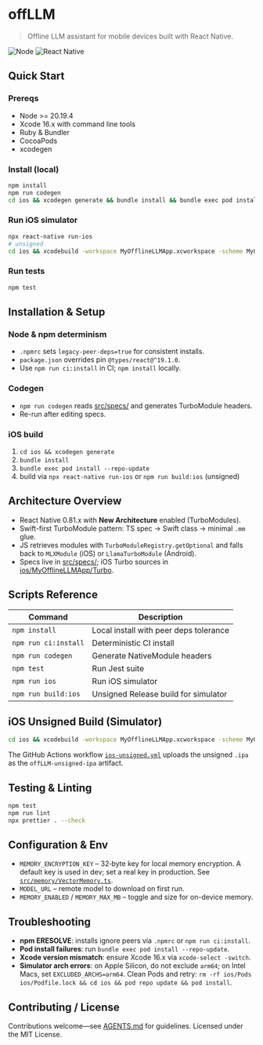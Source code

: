 # offLLM

> Offline LLM assistant for mobile devices built with React Native.

![Node](https://img.shields.io/badge/node-%3E=20.19.4-43853d?logo=node.js) ![React Native](https://img.shields.io/badge/React%20Native-0.81.x-61DAFB?logo=react)

## Quick Start

### Prereqs

- Node >= 20.19.4
- Xcode 16.x with command line tools
- Ruby & Bundler
- CocoaPods
- xcodegen

### Install (local)

```bash
npm install
npm run codegen
cd ios && xcodegen generate && bundle install && bundle exec pod install --repo-update
```

### Run iOS simulator

```bash
npx react-native run-ios
# unsigned
cd ios && xcodebuild -workspace MyOfflineLLMApp.xcworkspace -scheme MyOfflineLLMApp -configuration Release -sdk iphonesimulator CODE_SIGNING_ALLOWED=NO CODE_SIGN_IDENTITY='' CODE_SIGNING_REQUIRED=NO
```

### Run tests

```bash
npm test
```

## Installation & Setup

### Node & npm determinism

- `.npmrc` sets `legacy-peer-deps=true` for consistent installs.
- `package.json` overrides pin `@types/react@^19.1.0`.
- Use `npm run ci:install` in CI; `npm install` locally.

### Codegen

- `npm run codegen` reads [src/specs/](src/specs/) and generates TurboModule headers.
- Re-run after editing specs.

### iOS build

1. `cd ios && xcodegen generate`
2. `bundle install`
3. `bundle exec pod install --repo-update`
4. build via `npx react-native run-ios` or `npm run build:ios` (unsigned)

## Architecture Overview

- React Native 0.81.x with **New Architecture** enabled (TurboModules).
- Swift-first TurboModule pattern: TS spec → Swift class → minimal `.mm` glue.
- JS retrieves modules with `TurboModuleRegistry.getOptional` and falls back to `MLXModule` (iOS) or `LlamaTurboModule` (Android).
- Specs live in [src/specs/](src/specs/); iOS Turbo sources in [ios/MyOfflineLLMApp/Turbo](ios/MyOfflineLLMApp/Turbo).

## Scripts Reference

| Command              | Description                            |
| -------------------- | -------------------------------------- |
| `npm install`        | Local install with peer deps tolerance |
| `npm run ci:install` | Deterministic CI install               |
| `npm run codegen`    | Generate NativeModule headers          |
| `npm test`           | Run Jest suite                         |
| `npm run ios`        | Run iOS simulator                      |
| `npm run build:ios`  | Unsigned Release build for simulator   |

## iOS Unsigned Build (Simulator)

```bash
cd ios && xcodebuild -workspace MyOfflineLLMApp.xcworkspace -scheme MyOfflineLLMApp -configuration Release -sdk iphonesimulator CODE_SIGNING_ALLOWED=NO CODE_SIGN_IDENTITY='' CODE_SIGNING_REQUIRED=NO
```

The GitHub Actions workflow [`ios-unsigned.yml`](.github/workflows/ios-unsigned.yml) uploads the unsigned `.ipa` as the `offLLM-unsigned-ipa` artifact.

## Testing & Linting

```bash
npm test
npm run lint
npx prettier . --check
```

## Configuration & Env

- `MEMORY_ENCRYPTION_KEY` – 32‑byte key for local memory encryption. A default key is used in dev; set a real key in production. See [`src/memory/VectorMemory.ts`](src/memory/VectorMemory.ts).
- `MODEL_URL` – remote model to download on first run.
- `MEMORY_ENABLED` / `MEMORY_MAX_MB` – toggle and size for on-device memory.

## Troubleshooting

- **npm ERESOLVE**: installs ignore peers via `.npmrc` or `npm run ci:install`.
- **Pod install failures**: run `bundle exec pod install --repo-update`.
- **Xcode version mismatch**: ensure Xcode 16.x via `xcode-select -switch`.
- **Simulator arch errors**: on Apple Silicon, do not exclude `arm64`; on Intel Macs, set `EXCLUDED_ARCHS=arm64`. Clean Pods and retry: `rm -rf ios/Pods ios/Podfile.lock && cd ios && pod repo update && pod install`.

## Contributing / License

Contributions welcome—see [AGENTS.md](AGENTS.md) for guidelines.
Licensed under the MIT License.
